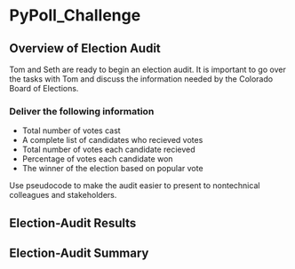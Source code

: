 # PyPoll_Challenge
## Overview of Election Audit
Tom and Seth are ready to begin an election audit.
It is important to go over the tasks with Tom and discuss the information needed by the Colorado Board of Elections.
### Deliver the following information 
- Total number of votes cast
- A complete list of candidates who recieved votes
- Total number of votes each candidate recieved
- Percentage of votes each candidate won
- The winner of the election based on popular vote

Use pseudocode to make the audit easier to present to nontechnical colleagues and stakeholders.

## Election-Audit Results

## Election-Audit Summary

